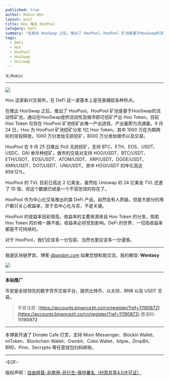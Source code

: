 ```yaml
---
published: true
author: Robin Wen
layout: post
title: Hoo 推出 HooPool
category: DeFi
summary: "在推出 HooSwap 之后，推出了 HooPool。HooPool 矿池是基于HooSwap的流动性矿池，通过在HooSwap提供流动性及做市即可挖矿产出 Hoo Token。目前 Hoo Token 仅存在 HooPool 矿池挖矿此唯一产出途径，产出量即为流通量。9 月 24 日，Hoo 为 HooPool 矿池挖矿分发 1亿 Hoo Token。其中 1000 万在为期两轮的空投释放，1000 万分发给无损挖矿，8000 万分发给做市以及交易。对于 HooPool，我们应该多一分包容，当然也更应该多一分谨慎。"
tags:
  - DeFi
  - Hoo
  - HooPool
  - HooSwap
  - Uniswap
---
```


`文/Robin`

***

![](https://cdn.dbarobin.com/7pu68z3.png)

Hoo 这家新兴交易所，在 DeFi 这一波基本上是完美捕捉各种热点。

在推出 HooSwap 之后，推出了 HooPool。HooPool 矿池是基于HooSwap的流动性矿池，通过在HooSwap提供流动性及做市即可挖矿产出 Hoo Token。目前 Hoo Token 仅存在 HooPool 矿池挖矿此唯一产出途径，产出量即为流通量。9 月 24 日，Hoo 为 HooPool 矿池挖矿分发 1亿 Hoo Token。其中 1000 万在为期两轮的空投释放，1000 万分发给无损挖矿，8000 万分发给做市以及交易。

HooPool 在 9 月 25 日推出 PoS 无损挖矿，支持 BTC、ETH、EOS、USDT、USDC、DAI 单币种挖矿。做市的交易对支持 HOO/USDT、BTC/USDT、ETH/USDT、EOS/USDT、ATOM/USDT、XRP/USDT、DOGE/USDT、XMR/USDT、DOT/USDT、UNI/USDT。其中 HOO/USDT 的年化高达 859.12%。

HooPool 的 TVL 目前已高达 2 亿美金，虽然给 Uniswap 的 24 亿美金 TVL 还差了 10 倍，但这个数据已经是一个不容忽视的存在了。

HooPool 作为中心化交易推出的类 DeFi 产品，自然会有人质疑。但是大部分的用户都只关心收益率，至于去中心化与否，不是关键。

HooPool 的收益率目前很高，收益率的主要来源来自 Hoo Token 的分发，倘若 Hoo Token 的价格一蹶不振，收益率必将受到影响。DeFi 的世界，一切高收益率都是不可持续的。

对于 HooPool，我们应该多一分包容，当然也更应该多一分谨慎。

***

我是区块链罗宾，博客 [dbarobin.com](https://dbarobin.com/)
如果您想和我交流，我的微信: **Wentasy**

![](https://cdn.dbarobin.com/v4yywe2.png)

***

**本站推广**

币安是全球领先的数字货币交易平台，提供比特币、以太坊、BNB 以及 USDT 交易。

> 币安注册: [https://accounts.binancezh.co/cn/register/?ref=11190872](https://accounts.binancezh.co/cn/register/?ref=11190872)
> 邀请码: **11190872**

***

本博客开通了 Donate Cafe 打赏，支持 Mixin Messenger、Blockin Wallet、imToken、Blockchain Wallet、Ownbit、Cobo Wallet、bitpie、DropBit、BRD、Pine、Secrypto 等任意钱包扫码转账。

<center>
    <div class="--donate-button"
         data-button-id="f8b9df0d-af9a-460d-8258-d3f435445075"
    ></div>
</center>

***

–EOF–

版权声明：[自由转载-非商用-非衍生-保持署名（创意共享4.0许可证）](http://creativecommons.org/licenses/by-nc-nd/4.0/deed.zh)